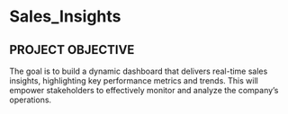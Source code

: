 # Sales_Insights

## PROJECT OBJECTIVE
The goal is to build a dynamic dashboard that delivers real-time sales insights, highlighting key performance metrics and trends. This will empower stakeholders to effectively monitor and analyze the company’s operations.
